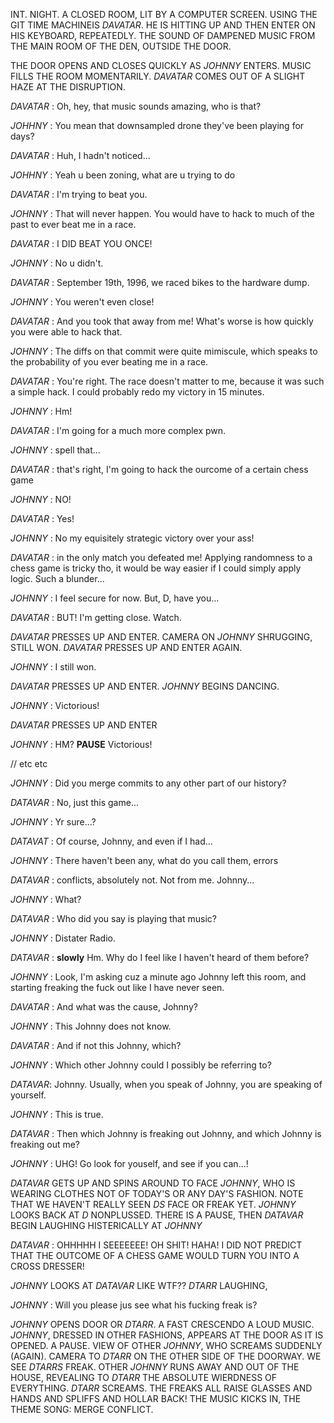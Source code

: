 INT. NIGHT. A CLOSED ROOM, LIT BY A COMPUTER SCREEN.  USING THE GIT TIME MACHINEIS _DAVATAR_.  HE IS HITTING UP AND THEN ENTER ON HIS KEYBOARD, REPEATEDLY.  THE SOUND OF DAMPENED MUSIC FROM THE MAIN ROOM OF THE DEN, OUTSIDE THE DOOR.  

THE DOOR OPENS AND CLOSES QUICKLY AS _JOHNNY_ ENTERS. MUSIC FILLS THE ROOM MOMENTARILY. _DAVATAR_ COMES OUT OF A SLIGHT HAZE AT THE DISRUPTION. 

_DAVATAR_ : Oh, hey, that music sounds amazing, who is that?

_JOHHNY_ : You mean that downsampled drone they've been playing for days?

_DAVATAR_ : Huh, I hadn't noticed...

_JOHHNY_ : Yeah u been zoning, what are u trying to do

_DAVATAR_ : I'm trying to beat you.

_JOHNNY_ : That will never happen.  You would have to hack to much of the past to ever beat me in a race.

_DAVATAR_ : I DID BEAT YOU ONCE!

_JOHNNY_ : No u didn't.

_DAVATAR_ : September 19th, 1996, we raced bikes to the hardware dump.

_JOHNNY_ : You weren't even close!

_DAVATAR_ : And you took that away from me! What's worse is how quickly you were able to hack that.

_JOHNNY_ : The diffs on that commit were quite mimiscule, which speaks to the probability of you ever beating me in a race.

_DAVATAR_ : You're right.  The race doesn't matter to me, because it was such a simple hack.  I could probably redo my victory in 15 minutes.

_JOHNNY_ : Hm!

_DAVATAR_ : I'm going for a much more complex pwn.

_JOHNNY_ : spell that...

_DAVATAR_ : that's right, I'm going to hack the ourcome of a certain chess game

_JOHNNY_ : NO!

_DAVATAR_ : Yes!

_JOHNNY_ : No my equisitely strategic victory over your ass!

_DAVATAR_ : in the only match you defeated me! Applying randomness to a chess game is tricky tho, it would be way easier if I could simply apply logic.  Such a blunder...

_JOHNNY_ : I feel secure for now.  But, D, have you...

_DAVATAR_ : BUT!  I'm getting close. Watch.

_DAVATAR_ PRESSES UP AND ENTER.  CAMERA ON _JOHNNY_ SHRUGGING, STILL WON.  _DAVATAR_ PRESSES UP AND ENTER AGAIN.  

_JOHNNY_ : I still won.

_DAVATAR_ PRESSES UP AND ENTER.  _JOHNNY_ BEGINS DANCING.

_JOHNNY_ : Victorious!

_DAVATAR_ PRESSES UP AND ENTER

_JOHNNY_ : HM? **PAUSE**  Victorious!

// etc etc

_JOHNNY_ : Did you merge commits to any other part of our history?

_DATAVAR_ : No, just this game...

_JOHNNY_ : Yr sure...?

_DATAVAT_ : Of course, Johnny, and even if I had...

_JOHNNY_ : There haven't been any, what do you call them, errors

_DATAVAR_ : conflicts, absolutely not. Not from me.  Johnny...

_JOHNNY_ : What?

_DATAVAR_ : Who did you say is playing that music?

_JOHNNY_ : Distater Radio.

_DATAVAR_ : **slowly** Hm.  Why do I feel like I haven't heard of them before?

_JOHNNY_ : Look, I'm asking cuz a minute ago Johnny left this room, and starting freaking the fuck out like I have never seen.

_DAVATAR_ : And what was the cause, Johnny?

_JOHNNY_ : This Johnny does not know.

_DAVATAR_ : And if not this Johnny, which?

_JOHNNY_ : Which other Johnny could I possibly be referring to?

_DATAVAR_:  Johnny.  Usually, when you speak of Johnny, you are speaking of yourself.

_JOHNNY_ : This is true.

_DATAVAR_ : Then which Johnny is freaking out Johnny, and which Johnny is freaking out me?

_JOHNNY_ : UHG! Go look for youself, and see if you can...!

_DATAVAR_ GETS UP AND SPINS AROUND TO FACE _JOHNNY_, WHO IS WEARING CLOTHES NOT OF TODAY'S OR ANY DAY'S FASHION.  NOTE THAT WE HAVEN'T REALLY SEEN _DS_ FACE OR FREAK YET. _JOHNNY_ LOOKS BACK AT _D_ NONPLUSSED. THERE IS A PAUSE, THEN _DATAVAR_ BEGIN LAUGHING HISTERICALLY AT _JOHNNY_  

_DATAVAR_ : OHHHHH I SEEEEEEE! OH SHIT! HAHA! I DID NOT PREDICT THAT THE OUTCOME OF A CHESS GAME WOULD TURN YOU INTO A CROSS DRESSER!

_JOHNNY_ LOOKS AT _DATAVAR_ LIKE WTF?? _DTARR_ LAUGHING,

_JOHNNY_ : Will you please jus see what his fucking freak is?

_JOHNNY_ OPENS DOOR OR _DTARR_.  A FAST CRESCENDO A LOUD MUSIC. _JOHNNY_, DRESSED IN OTHER FASHIONS, APPEARS AT THE DOOR AS IT IS OPENED.  A PAUSE.  VIEW OF OTHER _JOHNNY_, WHO SCREAMS SUDDENLY (AGAIN).  CAMERA TO _DTARR_ ON THE OTHER SIDE OF THE DOORWAY.  WE SEE _DTARRS_ FREAK.  OTHER _JOHNNY_ RUNS AWAY AND OUT OF THE HOUSE, REVEALING TO _DTARR_ THE ABSOLUTE WIERDNESS OF EVERYTHING. _DTARR_ SCREAMS.  THE FREAKS ALL RAISE GLASSES AND HANDS AND SPLIFFS AND HOLLAR BACK! THE MUSIC KICKS IN, THE THEME SONG:  MERGE CONFLICT.





